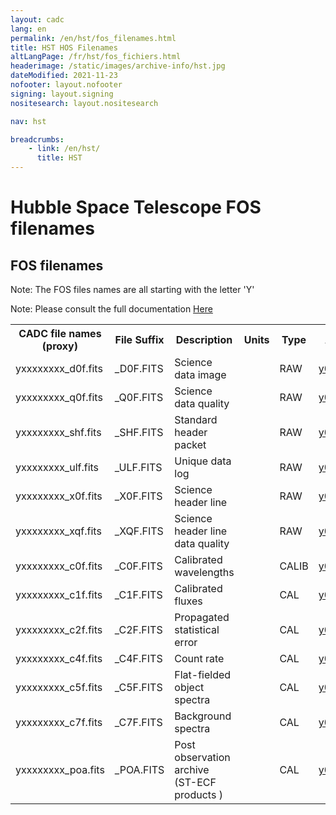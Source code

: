 ```yaml
---
layout: cadc
lang: en
permalink: /en/hst/fos_filenames.html
title: HST HOS Filenames
altLangPage: /fr/hst/fos_fichiers.html
headerimage: /static/images/archive-info/hst.jpg
dateModified: 2021-11-23
nofooter: layout.nofooter
signing: layout.signing
nositesearch: layout.nositesearch

nav: hst

breadcrumbs:
    - link: /en/hst/
      title: HST
---
```


<div class="span-6">
 <h1 id="wb-cont" class="wb-invisible">Hubble Space Telescope FOS filenames</h1>
 <h2 class="align-center">FOS filenames</h2>
              

<p class="color-attention">Note: The FOS files names are all starting with the letter 'Y'</p>
<p class="color-attention">Note: Please consult the full documentation <a rel="external" href="ftp://ftp.stsci.edu/pub/instrument_news/FOS/FOS_IHv60.pdf" class="ui-link">Here</a></p>

<table class="table">

   <tbody><tr>
   <th id="a"> CADC file names (proxy) </th>
   <th id="b">File Suffix</th>
   <th id="c">Description</th>
   <th id="d">Units</th>
   <th id="f">Type</th>
   <th id="e">Access Example</th>
   </tr>

   <tr>
   <td headers="a">yxxxxxxxx_d0f.fits</td>
   <td headers="b">_D0F.FITS</td>
   <td headers="c">Science data image</td>
   <td headers="d"></td>
   <td headers="f">RAW</td>
   <td headers="e"><a href="/data/pub/HST/product/y0dv0206r_d0f.fits" class="ui-link">y0dv0206r_d0f.fits</a></td>
   </tr>

   <tr>
   <td headers="a">yxxxxxxxx_q0f.fits</td>
   <td headers="b">_Q0F.FITS</td>
   <td headers="c">Science data quality</td>
   <td headers="d"></td>
   <td headers="f">RAW</td>
   <td headers="e"><a href="/data/pub/HST/product/y0dv0206r_q0f.fits" class="ui-link">y0dv0206r_q0f.fits</a></td>
   </tr>

   <tr>
   <td headers="a">yxxxxxxxx_shf.fits</td>
   <td headers="b">_SHF.FITS</td>
   <td headers="c">Standard header packet</td>
   <td headers="d"></td>
   <td headers="f">RAW</td>
   <td headers="e"><a href="/data/pub/HST/product/y0dv0206r_shf.fits" class="ui-link">y0dv0206r_shf.fits</a></td>
   </tr>

   <tr>
   <td headers="a">yxxxxxxxx_ulf.fits</td>
   <td headers="b">_ULF.FITS</td>
   <td headers="c">Unique data log</td>
   <td headers="d"></td>
   <td headers="f">RAW</td>
   <td headers="e"><a href="/data/pub/HST/product/y0dv0206r_ulf.fits" class="ui-link">y0dv0206r_ulf.fits</a></td>
   </tr>

   <tr>
   <td headers="a">yxxxxxxxx_x0f.fits</td>
   <td headers="b">_X0F.FITS</td>
   <td headers="c">Science header line</td>
   <td headers="d"></td>
   <td headers="f">RAW</td>
   <td headers="e"><a href="/data/pub/HST/product/y0dv0206r_x0f.fits" class="ui-link">y0dv0206r_x0f.fits</a></td>
   </tr>

   <tr>
   <td headers="a">yxxxxxxxx_xqf.fits</td>
   <td headers="b">_XQF.FITS</td>
   <td headers="c">Science header line data quality</td>
   <td headers="d"></td>
   <td headers="f">RAW</td>
   <td headers="e"><a href="/data/pub/HST/product/y0dv0206r_xqf.fits" class="ui-link">y0dv0206r_xqf.fits</a></td>
   </tr>

   <tr>
   <td headers="a">yxxxxxxxx_c0f.fits</td>
   <td headers="b">_C0F.FITS</td>
   <td headers="c">Calibrated wavelengths</td>
   <td headers="d"></td>
   <td headers="f">CALIB</td>
   <td headers="e"><a href="/data/pub/HST/product/y0dv0206r_c0f.fits" class="ui-link">y0dv0206r_c0f.fits</a></td>
   </tr>

   <tr>
   <td headers="a">yxxxxxxxx_c1f.fits</td>
   <td headers="b">_C1F.FITS</td>
   <td headers="c">Calibrated fluxes</td>
   <td headers="d"></td>
   <td headers="f">CAL</td>
   <td headers="e"><a href="/data/pub/HST/product/y0dv0206r_c1f.fits" class="ui-link">y0dv0206r_c1f.fits</a></td>
   </tr>

   <tr>
   <td headers="a">yxxxxxxxx_c2f.fits</td>
   <td headers="b">_C2F.FITS</td>
   <td headers="c">Propagated statistical error</td>
   <td headers="d"></td>
   <td headers="f">CAL</td>
   <td headers="e"><a href="/data/pub/HST/product/y0dv0206r_c2f.fits" class="ui-link">y0dv0206r_c2f.fits</a></td>
   </tr>

   <tr>
   <td headers="a">yxxxxxxxx_c4f.fits</td>
   <td headers="b">_C4F.FITS</td>
   <td headers="c">Count rate</td>
   <td headers="d"></td>
   <td headers="f">CAL</td>
   <td headers="e"><a href="/data/pub/HST/product/y0dv0206r_c4f.fits" class="ui-link">y0dv0206r_c4f.fits</a></td>
   </tr>

   <tr>
   <td headers="a">yxxxxxxxx_c5f.fits</td>
   <td headers="b">_C5F.FITS</td>
   <td headers="c">Flat-fielded object spectra</td>
   <td headers="d"></td>
   <td headers="f">CAL</td>
   <td headers="e"><a href="/data/pub/HST/product/y0dv0206r_c5f.fits" class="ui-link">y0dv0206r_c5f.fits</a></td>
   </tr>

   <tr>
   <td headers="a">yxxxxxxxx_c7f.fits</td>
   <td headers="b">_C7F.FITS</td>
   <td headers="c">Background spectra</td>
   <td headers="d"></td>
   <td headers="f">CAL</td>
   <td headers="e"><a href="/data/pub/HST/product/y0dv0206r_c7f.fits" class="ui-link">y0dv0206r_c7f.fits</a></td>
   </tr>

   <tr>
   <td headers="a">yxxxxxxxx_poa.fits</td>
   <td headers="b">_POA.FITS</td>
   <td headers="c">Post observation archive (ST-ECF products )</td>
   <td headers="d"></td>
   <td headers="f">CAL</td>
   <td headers="e"><a href="/data/pub/HST/product/y0dv0206r_poa.fits" class="ui-link">y0dv0206r_poa.fits</a></td>
   </tr>

</tbody></table>



</div>